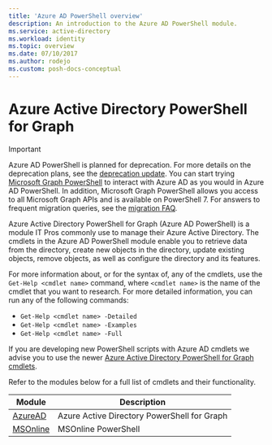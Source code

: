 ```yaml
---
title: 'Azure AD PowerShell overview'
description: An introduction to the Azure AD PowerShell module.
ms.service: active-directory
ms.workload: identity
ms.topic: overview
ms.date: 07/10/2017
ms.author: rodejo
ms.custom: posh-docs-conceptual
---
```

# Azure Active Directory PowerShell for Graph

>[!IMPORTANT]
> Azure AD PowerShell is planned for deprecation. For more details on the deprecation plans, see the [deprecation update](https://techcommunity.microsoft.com/t5/azure-active-directory-identity/azure-ad-change-management-simplified/ba-p/2967456). You can start trying [Microsoft Graph PowerShell](/powershell/microsoftgraph/overview) to interact with Azure AD as you would in Azure AD PowerShell. In addition, Microsoft Graph PowerShell allows you access to all Microsoft Graph APIs and is available on PowerShell 7. For answers to frequent migration queries, see the [migration FAQ](migration-faq.yml).

Azure Active Directory PowerShell for Graph (Azure AD PowerShell) is a module IT Pros commonly use to manage their Azure Active Directory. The cmdlets in the Azure AD PowerShell module enable you to retrieve data from the directory, create new objects in the directory, update existing objects, remove objects, as well as configure the directory and its features.

For more information about, or for the syntax of, any of the cmdlets, use the `Get-Help <cmdlet name>` command, where `<cmdlet name>` is the name of the cmdlet that you want to research.
For more detailed information, you can run any of the following commands:

* `Get-Help <cmdlet name> -Detailed`
* `Get-Help <cmdlet name> -Examples`
* `Get-Help <cmdlet name> -Full`

If you are developing new PowerShell scripts with Azure AD cmdlets we advise you to use the newer [Azure Active Directory PowerShell for Graph cmdlets](/powershell/module/azuread?view=azureadps-2.0&preserve-view=true). 

Refer to the modules below for a full list of cmdlets and their functionality.

Module | Description
------ | -----------
[AzureAD](/powershell/module/azuread?view=azureadps-2.0&preserve-view=true) | Azure Active Directory PowerShell for Graph
[MSOnline](/powershell/module/msonline?view=azureadps-1.0&preserve-view=true)| MSOnline PowerShell

